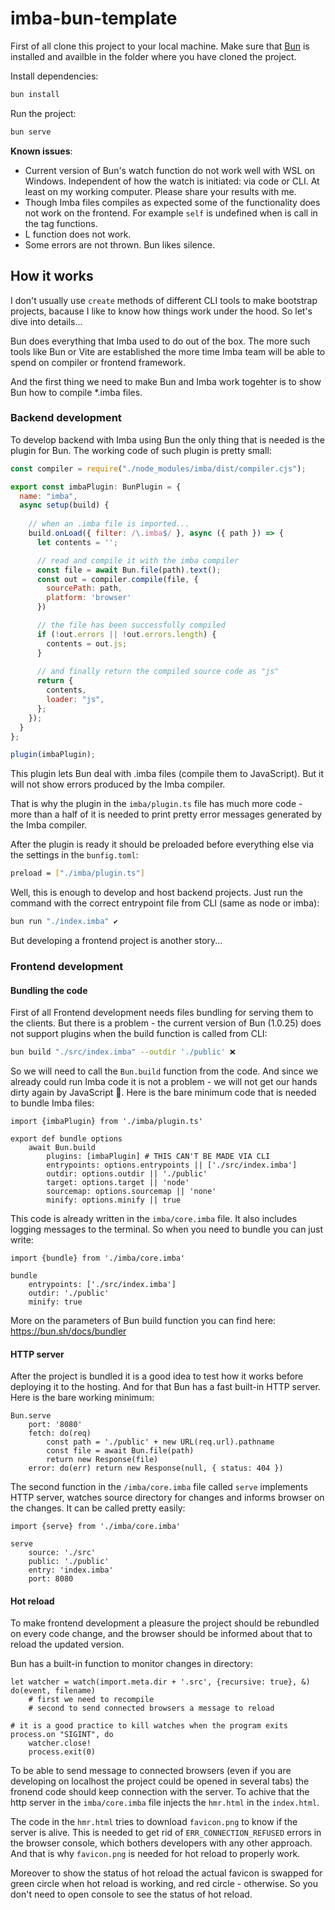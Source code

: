 # imba-bun-template

First of all clone this project to your local machine. Make sure that [Bun](https://bun.sh) is installed and availble in the folder where you have cloned the project.

Install dependencies:

```bash
bun install
```

Run the project:

```bash
bun serve
```
**Known issues**: 
- Current version of Bun's watch function do not work well with WSL on Windows. Independent of how the watch is initiated: via code or CLI. At least on my working computer. Please share your results with me.
- Though Imba files compiles as expected some of the functionality does not work on the frontend. For example `self` is undefined when is call in the tag functions.
- L function does not work.
- Some errors are not thrown. Bun likes silence.

## How it works
I don't usually use `create` methods of different CLI tools to make bootstrap projects, bacause I like to know how things work under the hood. So let's dive into details...

Bun does everything that Imba used to do out of the box. The more such tools like Bun or Vite are established the more time Imba team will be able to spend on compiler or frontend framework. 

And the first thing we need to make Bun and Imba work togehter is to show Bun how to compile  *.imba files.

### Backend development
To develop backend with Imba using Bun the only thing that is needed is the plugin for Bun. The working code of such plugin is pretty small: 
```js
const compiler = require("./node_modules/imba/dist/compiler.cjs");

export const imbaPlugin: BunPlugin = {
  name: "imba",
  async setup(build) {
    
    // when an .imba file is imported...
    build.onLoad({ filter: /\.imba$/ }, async ({ path }) => {
      let contents = '';

      // read and compile it with the imba compiler
      const file = await Bun.file(path).text();
      const out = compiler.compile(file, {
        sourcePath: path,
        platform: 'browser'
      })

      // the file has been successfully compiled
      if (!out.errors || !out.errors.length) {
        contents = out.js;
      }
      
      // and finally return the compiled source code as "js"
      return {
        contents,
        loader: "js",
      };
    });
  }
};

plugin(imbaPlugin);

```
This plugin lets Bun deal with .imba files (compile them to JavaScript). But it will not show errors produced by the Imba compiler. 

That is why the plugin in the `imba/plugin.ts` file has much more code - more than a half of it is needed to print pretty error messages generated by the Imba compiler.

After the plugin is ready it should be preloaded before everything else via the settings in the `bunfig.toml`:
```bash
preload = ["./imba/plugin.ts"]
```
Well, this is enough to develop and host backend projects. Just run the command with the correct entrypoint file from CLI (same as node or imba):
```bash
bun run "./index.imba" ✔️
```
But developing a frontend project is another story...

### Frontend development

#### Bundling the code
First of all Frontend development needs files bundling for serving them to the clients. But there is a problem - the current version of Bun (1.0.25) does not support plugins when the build function is called from CLI:
```bash
bun build "./src/index.imba" --outdir './public' ❌
```
So we will need to call the `Bun.build` function from the code. And since we already could run Imba code it is not a problem - we will not get our hands dirty again by JavaScript 🤣. Here is the bare minimum code that is needed to bundle Imba files:
```imba
import {imbaPlugin} from './imba/plugin.ts'

export def bundle options
	await Bun.build
		plugins: [imbaPlugin] # THIS CAN'T BE MADE VIA CLI
		entrypoints: options.entrypoints || ['./src/index.imba']
		outdir: options.outdir || './public'
		target: options.target || 'node'
		sourcemap: options.sourcemap || 'none'
		minify: options.minify || true
```
This code is already written in the `imba/core.imba` file. It also includes logging messages to the terminal. So when you need to bundle you can just write:
```imba
import {bundle} from './imba/core.imba'

bundle 
	entrypoints: ['./src/index.imba']
	outdir: './public'
	minify: true
```
More on the parameters of Bun build function you can find here: https://bun.sh/docs/bundler

#### HTTP server
After the project is bundled it is a good idea to test how it works before deploying it to the hosting. And for that Bun has a fast built-in HTTP server. Here is the bare working minimum: 
```imba
Bun.serve
	port: '8080'
	fetch: do(req)
		const path = './public' + new URL(req.url).pathname
		const file = await Bun.file(path)
		return new Response(file)
	error: do(err) return new Response(null, { status: 404 })
```
The second function in the `/imba/core.imba` file called `serve` implements HTTP server, watches source directory for changes and informs browser on the changes. It can be called pretty easily:
```imba
import {serve} from './imba/core.imba'

serve 
	source: './src'
	public: './public'
	entry: 'index.imba'
	port: 8080
```

#### Hot reload
To make frontend development a pleasure the project should be rebundled on every code change, and the browser should be informed about that to reload the updated version.

Bun has a built-in function to monitor changes in directory: 
```imba
let watcher = watch(import.meta.dir + '.src', {recursive: true}, &) do(event, filename) 
	# first we need to recompile
	# second to send connected browsers a message to reload

# it is a good practice to kill watches when the program exits
process.on "SIGINT", do
	watcher.close!
	process.exit(0)
```
To be able to send message to connected browsers (even if you are developing on localhost the project could be opened in several tabs) the fronend code should keep connection with the server. To achive that the http server in the `imba/core.imba` file injects the `hmr.html` in the `index.html`.

The code in the `hmr.html` tries to download `favicon.png` to know if the server is alive. This is needed to get rid of `ERR_CONNECTION_REFUSED` errors in the browser console, which bothers developers with any other approach. And that is why `favicon.png` is needed for hot reload to properly work.

Moreover to show the status of hot reload the actual favicon is swapped for green circle when hot reload is working, and red circle - otherwise. So you don't need to open console to see the status of hot reload.